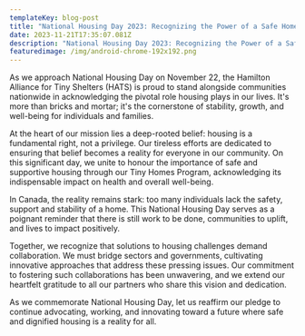 ```yaml
---
templateKey: blog-post
title: "National Housing Day 2023: Recognizing the Power of a Safe Home"
date: 2023-11-21T17:35:07.081Z
description: "National Housing Day 2023: Recognizing the Power of a Safe Home"
featuredimage: /img/android-chrome-192x192.png
---
```

As we approach National Housing Day on November 22, the Hamilton Alliance for Tiny Shelters (HATS) is proud to stand alongside communities nationwide in acknowledging the pivotal role housing plays in our lives. It's more than bricks and mortar; it's the cornerstone of stability, growth, and well-being for individuals and families.

At the heart of our mission lies a deep-rooted belief: housing is a fundamental right, not a privilege. Our tireless efforts are dedicated to ensuring that belief becomes a reality for everyone in our community. On this significant day, we unite to honour the importance of safe and supportive housing through our Tiny Homes Program, acknowledging its indispensable impact on health and overall well-being.

In Canada, the reality remains stark: too many individuals lack the safety, support and stability of a home. This National Housing Day serves as a poignant reminder that there is still work to be done, communities to uplift, and lives to impact positively.

Together, we recognize that solutions to housing challenges demand collaboration. We must bridge sectors and governments, cultivating innovative approaches that address these pressing issues. Our commitment to fostering such collaborations has been unwavering, and we extend our heartfelt gratitude to all our partners who share this vision and dedication.

As we commemorate National Housing Day, let us reaffirm our pledge to continue advocating, working, and innovating toward a future where safe and dignified housing is a reality for all.